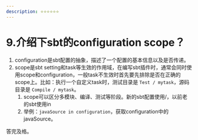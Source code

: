 ```yaml
---
description: ⭐️⭐️⭐️⭐️⭐️⭐️
---
```


# 9.介绍下sbt的configuration scope？

1. configuration是sbt配置的抽象，描述了一个配置的基本信息以及是否传递。
2. scope是sbt setting和task等生效的作用域，在编写sbt插件时，通常会同时使用scope和configuration，一般task不生效时首先要先排除是否在正确的scope上。比如：执行一个自定义task时，测试目录是 `Test / mytask`，源码目录是 `Compile / mytask`。
   1. scope可以区分多模块、编译、测试等阶段。新的sbt配置使用/，以前老的sbt使用in
   2. 举例：`javaSource in configuration`，获取configuration中的javaSource。

答完及格。
